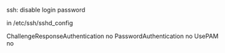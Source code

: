 ssh: disable login password

in /etc/ssh/sshd_config

   ChallengeResponseAuthentication no
   PasswordAuthentication no
   UsePAM no
